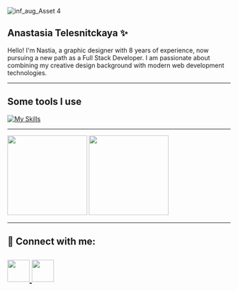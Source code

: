 ![inf_aug_Asset 4](https://github.com/nancygespens/nancygespens/assets/108212488/5e636194-33f2-4a37-a8de-28f03042032f)


## Anastasia Telesnitckaya ✨

Hello! I'm Nastia, a graphic designer with 8 years of experience, now pursuing a new path as a Full Stack Developer. I am passionate about combining my creative design background with modern web development technologies.

---
## Some tools I use

[![My Skills](https://skillicons.dev/icons?i=js,html,css,vscode,github,photoshop,illustrator,figma)](https://skillicons.dev)

---
<p>
  <img src="https://github-readme-stats.vercel.app/api?username=nancygespens&theme=ambient_gradient&show_icons=true&bg_color=5383ec" height="180px" />
  <img src="https://github-readme-stats.vercel.app/api/top-langs/?username=nancygespens&theme=ambient_gradient&show_icons=true&bg_color=5383ec&hide_progress=true" height="180px" />
</p>


---
## 🤝 Connect with me:


<h2 align="left">
     <a href="https://t.me/gespens">
     <img src="https://github.com/gauravghongde/social-icons/blob/master/SVG/Color/Telegram.svg" width="50" height="50"/>
     </a>
     <a href="https://www.instagram.com/gespens">
     <img src="https://skillicons.dev/icons?i=instagram" width="50" height="50"/>
     </a>
  </h2>  
